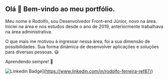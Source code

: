 ## Olá 👋 Bem-vindo ao meu portfólio.

Meu nome é Rodolfo, sou Desenvolvedor Front-end Júnior, novo na área.
Iniciei na área e nos estudos desde o ano de 2019, anteriormente trabalhava
na área administrativa.

O que mais me motivou à ingressar nessa área, foi a sua dimensão de possibilidades. Sua forma dinâmica de desenvolver aplicações e soluções para diversas pessoas. 😃

Aprendendo sempre! 👊

![Linkedin Badge](https://img.shields.io/badge/-LinkedIn-blue?style=flat-square&logo=Linkedin&logoColor=white&link=https://www.linkedin.com/in/rodolfo-ferreira-ref87/)](https://www.linkedin.com/in/rodolfo-ferreira-ref87/)



